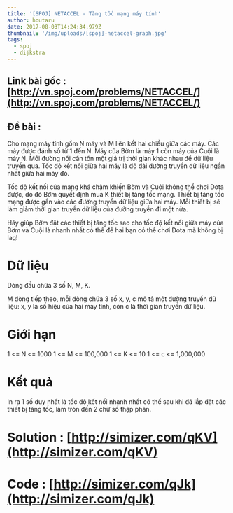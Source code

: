 ```yaml
---
title: '[SPOJ] NETACCEL - Tăng tốc mạng máy tính'
author: houtaru
date: 2017-08-03T14:24:34.979Z
thumbnail: '/img/uploads/[spoj]-netaccel-graph.jpg'
tags:
  - spoj
  - dijkstra
---
```

## Link bài gốc : [http://vn.spoj.com/problems/NETACCEL/](http://vn.spoj.com/problems/NETACCEL/)
## Đề bài :
Cho mạng máy tính gồm N máy và M liên kết hai chiều giữa các máy. Các máy được đánh số từ 1 đến N. Máy của Bờm là máy 1 còn máy của Cuội là máy N. Mỗi đường nối cần tốn một giá trị thời gian khác nhau để dữ liệu truyền qua. Tốc độ kết nối giữa hai máy là độ dài đường truyền dữ liệu ngắn nhất giữa hai máy đó.

Tốc độ kết nối của mạng khá chậm khiến Bờm và Cuội không thể chơi Dota được, do đó Bờm quyết định mua K thiết bị tăng tốc mạng. Thiết bị tăng tốc mạng được gắn vào các đường truyền dữ liệu giữa hai máy. Mỗi thiết bị sẽ làm giảm thời gian truyền dữ liệu của đường truyền đi một nửa.

Hãy giúp Bờm đặt các thiết bị tăng tốc sao cho tốc độ kết nối giữa máy của Bờm và Cuội là nhanh nhất có thể để hai bạn có thể chơi Dota mà không bị lag!

# Dữ liệu
Dòng đầu chứa 3 số N, M, K.

M dòng tiếp theo, mỗi dòng chứa 3 số x, y, c mô tả một đường truyền dữ liệu: x, y là số hiệu của hai máy tính, còn c là thời gian truyền dữ liệu.

# Giới hạn
1 <= N <= 1000
1 <= M <= 100,000
1 <= K <= 10
1 <= c <= 1,000,000
# Kết quả
In ra 1 số duy nhất là tốc độ kết nối nhanh nhất có thể sau khi đã lắp đặt các thiết bị tăng tốc, làm tròn đến 2 chữ số thập phân.

# Solution : [http://simizer.com/qKV](http://simizer.com/qKV)
 
# Code : [http://simizer.com/qJk](http://simizer.com/qJk)


